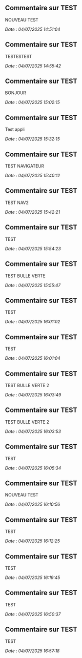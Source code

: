 ## Commentaire sur TEST

NOUVEAU TEST

_Date : 04/07/2025 14:51:04_


## Commentaire sur TEST

TESTESTEST

_Date : 04/07/2025 14:55:42_


## Commentaire sur TEST

BONJOUR

_Date : 04/07/2025 15:02:15_


## Commentaire sur TEST

Test appli

_Date : 04/07/2025 15:32:15_


## Commentaire sur TEST

TEST NAVIGATEUR

_Date : 04/07/2025 15:40:12_


## Commentaire sur TEST

TEST NAV2

_Date : 04/07/2025 15:42:21_


## Commentaire sur TEST

TEST

_Date : 04/07/2025 15:54:23_


## Commentaire sur TEST

TEST BULLE VERTE

_Date : 04/07/2025 15:55:47_


## Commentaire sur TEST

TEST

_Date : 04/07/2025 16:01:02_


## Commentaire sur TEST

TEST

_Date : 04/07/2025 16:01:04_


## Commentaire sur TEST

TEST BULLE VERTE 2

_Date : 04/07/2025 16:03:49_


## Commentaire sur TEST

TEST BULLE VERTE 2

_Date : 04/07/2025 16:03:53_


## Commentaire sur TEST

TEST

_Date : 04/07/2025 16:05:34_


## Commentaire sur TEST

NOUVEAU TEST

_Date : 04/07/2025 16:10:56_


## Commentaire sur TEST

TEST

_Date : 04/07/2025 16:12:25_


## Commentaire sur TEST

TEST

_Date : 04/07/2025 16:19:45_


## Commentaire sur TEST

TEST

_Date : 04/07/2025 16:50:37_


## Commentaire sur TEST

TEST

_Date : 04/07/2025 16:57:18_

